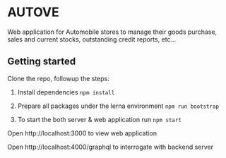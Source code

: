 # AUTOVE

Web application for Automobile stores to manage their goods purchase, sales and current stocks, outstanding credit reports, etc...

## Getting started

Clone the repo, followup the steps:

1. Install dependencies `npm install`

1. Prepare all packages under the lerna environment `npm run bootstrap`

1. To start the both server & web application run `npm start`

Open http://localhost:3000 to view web application

Open http://localhost:4000/graphql to interrogate with backend server

